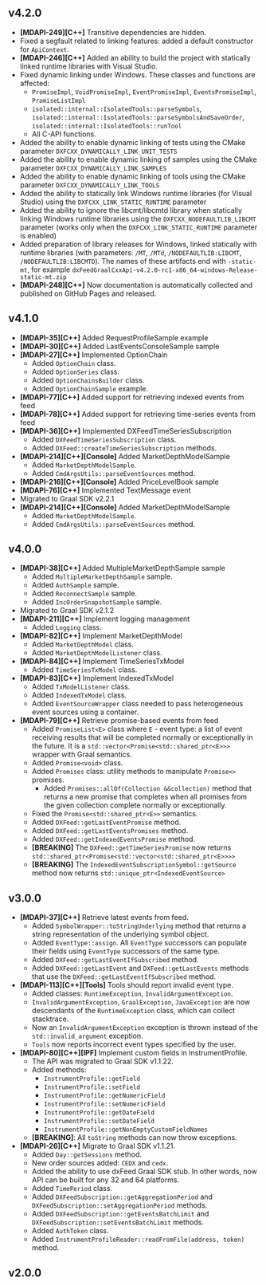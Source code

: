## v4.2.0 

* **\[MDAPI-249]\[C++]** Transitive dependencies are hidden.
* Fixed a segfault related to linking features: added a default constructor for `ApiContext`.
* **\[MDAPI-246]\[С++]** Added an ability to build the project with statically linked runtime libraries with Visual
  Studio.
* Fixed dynamic linking under Windows. These classes and functions are affected:
    * `PromiseImpl`, `VoidPromiseImpl`, `EventPromiseImpl`, `EventsPromiseImpl`, `PromiseListImpl`
    * `isolated::internal::IsolatedTools::parseSymbols`, `isolated::internal::IsolatedTools::parseSymbolsAndSaveOrder`,
      `isolated::internal::IsolatedTools::runTool`
    * All C-API functions.
* Added the ability to enable dynamic linking of tests using the CMake parameter `DXFCXX_DYNAMICALLY_LINK_UNIT_TESTS`
* Added the ability to enable dynamic linking of samples using the CMake parameter `DXFCXX_DYNAMICALLY_LINK_SAMPLES`
* Added the ability to enable dynamic linking of tools using the CMake parameter `DXFCXX_DYNAMICALLY_LINK_TOOLS`
* Added the ability to statically link Windows runtime libraries (for Visual Studio) using the
  `DXFCXX_LINK_STATIC_RUNTIME` parameter
* Added the ability to ignore the libcmt/libcmtd library when statically linking Windows runtime libraries using the
  `DXFCXX_NODEFAULTLIB_LIBCMT` parameter (works only when the `DXFCXX_LINK_STATIC_RUNTIME` parameter is enabled)
* Added preparation of library releases for Windows, linked statically with runtime libraries (with parameters: `/MT`,
  `/MTd`, `/NODEFAULTLIB:LIBCMT`, `/NODEFAULTLIB:LIBCMTD`). The names of these artifacts end with `-static-mt`, for
  example `dxFeedGraalCxxApi-v4.2.0-rc1-x86_64-windows-Release-static-mt.zip`
* **\[MDAPI-248]\[C++]** Now documentation is automatically collected and published on GitHub Pages and released.

## v4.1.0

* **\[MDAPI-35]\[C++]** Added RequestProfileSample example
* **\[MDAPI-30]\[C++]** Added LastEventsConsoleSample sample
* **\[MDAPI-27]\[C++]** Implemented OptionChain
    * Added `OptionChain` class.
    * Added `OptionSeries` class.
    * Added `OptionChainsBuilder` class.
    * Added `OptionChainSample` example.
* **\[MDAPI-77]\[C++]** Added support for retrieving indexed events from feed
* **\[MDAPI-78]\[C++]** Added support for retrieving time-series events from feed
* **\[MDAPI-36]\[C++]** Implemented DXFeedTimeSeriesSubscription
    * Added `DXFeedTimeSeriesSubscription` class.
    * Added `DXFeed::createTimeSeriesSubscription` methods.
* **\[MDAPI-214]\[C++]\[Console]** Added MarketDepthModelSample
    * Added `MarketDepthModelSample`.
    * Added `CmdArgsUtils::parseEventSources` method.
* **\[MDAPI-216]\[C++]\[Console]** Added PriceLevelBook sample
* **\[MDAPI-76]\[C++]** Implemented TextMessage event
* Migrated to Graal SDK v2.2.1
* **\[MDAPI-214]\[C++]\[Console]** Added MarketDepthModelSample
    * Added `MarketDepthModelSample`.
    * Added `CmdArgsUtils::parseEventSources` method.

## v4.0.0

* **\[MDAPI-38]\[C++]** Added MultipleMarketDepthSample sample
    * Added `MultipleMarketDepthSample` sample.
    * Added `AuthSample` sample.
    * Added `ReconnectSample` sample.
    * Added `IncOrderSnapshotSample` sample.
* Migrated to Graal SDK v2.1.2
* **\[MDAPI-211]\[C++]** Implement logging management
    * Added `Logging` class.
* **\[MDAPI-82]\[C++]** Implement MarketDepthModel
    * Added `MarketDepthModel` class.
    * Added `MarketDepthModelListener` class.
* **\[MDAPI-84]\[C++]** Implement TimeSeriesTxModel
    * Added `TimeSeriesTxModel` class.
* **\[MDAPI-83]\[C++]** Implement IndexedTxModel
    * Added `TxModelListener` class.
    * Added `IndexedTxModel` class.
    * Added `EventSourceWrapper` class needed to pass heterogeneous event sources using a container.
* **\[MDAPI-79]\[C++]** Retrieve promise-based events from feed
    * Added `PromiseList<E>` class where `E` - event type: a list of event receiving results that will be completed
      normally or exceptionally in the future.
      It is a `std::vector<Promise<std::shared_ptr<E>>>` wrapper with Graal semantics.
    * Added `Promise<void>` class.
    * Added `Promises` class: utility methods to manipulate `Promise<>` promises.
        * Added `Promises::allOf(Collection &&collection)` method that returns a new promise that completes when all
          promises from the given collection complete normally or exceptionally.
    * Fixed the `Promise<std::shared_ptr<E>>` semantics.
    * Added `DXFeed::getLastEventPromise` method.
    * Added `DXFeed::getLastEventsPromises` method.
    * Added `DXFeed::getIndexedEventsPromise` method.
    * **\[BREAKING]** The `DXFeed::getTimeSeriesPromise` now returns
      `std::shared_ptr<Promise<std::vector<std::shared_ptr<E>>>>`
    * **\[BREAKING]** The `IndexedEventSubscriptionSymbol::getSource` method now returns
      `std::unique_ptr<IndexedEventSource>`

## v3.0.0

* **\[MDAPI-37]\[C++]** Retrieve latest events from feed.
    * Added `SymbolWrapper::toStringUnderlying` method that returns a string representation of the underlying symbol
      object.
    * Added `EventType::assign`. All `EventType` successors can populate their fields using `EventType` successors of
      the same type.
    * Added `DXFeed::getLastEventIfSubscribed` method.
    * Added `DXFeed::getLastEvent` and `DXFeed::getLastEvents` methods that use the `DXFeed::getLastEventIfSubscribed`
      method.
* **\[MDAPI-113]\[C++]\[Tools]** Tools should report invalid event type.
    * Added classes: `RuntimeException`, `InvalidArgumentException`.
    * `InvalidArgumentException`, `GraalException`, `JavaException` are now descendants of the `RuntimeException` class,
      which can collect stacktrace.
    * Now an `InvalidArgumentException` exception is thrown instead of the `std::invalid_argument` exception.
    * `Tools` now reports incorrect event types specified by the user.
* **\[MDAPI-80]\[C++]\[IPF]** Implement custom fields in InstrumentProfile.
    * The API was migrated to Graal SDK v1.1.22.
    * Added methods:
        * `InstrumentProfile::getField`
        * `InstrumentProfile::setField`
        * `InstrumentProfile::getNumericField`
        * `InstrumentProfile::setNumericField`
        * `InstrumentProfile::getDateField`
        * `InstrumentProfile::setDateField`
        * `InstrumentProfile::getNonEmptyCustomFieldNames`
    * **\[BREAKING]**: All `toString` methods can now throw exceptions.
* **\[MDAPI-26]\[C++]** Migrate to Graal SDK v1.1.21.
    * Added `Day::getSessions` method.
    * New order sources added: `CEDX` and `cedx`.
    * Added the ability to use dxFeed Graal SDK stub. In other words, now API can be built for any 32 and 64 platforms.
    * Added `TimePeriod` class.
    * Added `DXFeedSubscription::getAggregationPeriod` and `DXFeedSubscription::setAggregationPeriod` methods.
    * Added `DXFeedSubscription::getEventsBatchLimit` and `DXFeedSubscription::setEventsBatchLimit` methods.
    * Added `AuthToken` class.
    * Added `InstrumentProfileReader::readFromFile(address, token)` method.

## v2.0.0